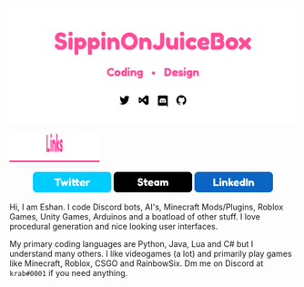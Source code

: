 <p><img src="https://github.com/SippinOnJuiceBox/SippinOnJuiceBox/blob/main/Background.png?raw=true" alt="Eshan Betrabet">
  <p align="center">
<p><img src="https://github.com/SippinOnJuiceBox/SippinOnJuiceBox/blob/main/Links.png?raw=true" width="158" height="50" alt="Links">
  <p align="center">
<a href="https://twitter.com/JuiceBoxDev"><img src="https://github.com/SippinOnJuiceBox/SippinOnJuiceBox/blob/main/Twitter.png?raw=true" width="138" height="36" alt="Twitter"></a>
<a href="https://steamcommunity.com/profiles/76561198436448534/"><img src="https://github.com/SippinOnJuiceBox/SippinOnJuiceBox/blob/main/Steam.png?raw=true" width="138" height="36" alt="Twitter"></a>
<a href="https://www.linkedin.com/in/eshan-betrabet-8b5b3b1a7/"><img src="https://github.com/SippinOnJuiceBox/SippinOnJuiceBox/blob/main/LinkedIn.png?raw=true" width="138" height="36" alt="Linkedin"></a>

Hi, I am Eshan. I code Discord bots, AI's, Minecraft Mods/Plugins, Roblox Games, Unity Games, Arduinos and a boatload of other stuff. I love procedural generation and nice looking user interfaces. 

My primary coding languages are Python, Java, Lua and C# but I understand many others. I like videogames (a lot) and primarily play games like Minecraft, Roblox, CSGO and RainbowSix. Dm me on Discord at <code>krab#0001</code> if you need anything.


